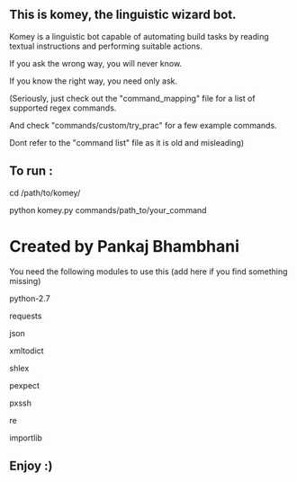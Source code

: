 This is komey, the linguistic wizard bot.
-----------------------------------------

Komey is a linguistic bot capable of automating build tasks by reading textual instructions and performing suitable actions.

If you ask the wrong way, you will never know.

If you know the right way, you need only ask.

(Seriously, just check out the "command_mapping" file for a list of supported regex commands.

And check "commands/custom/try_prac" for a few example commands.

Dont refer to the "command list" file as it is old and misleading)


To run :
---------

cd /path/to/komey/

python komey.py commands/path_to/your_command


Created by Pankaj Bhambhani
============================



You need the following modules to use this (add here if you find something missing)

python-2.7

requests

json

xmltodict

shlex

pexpect

pxssh

re

importlib


Enjoy :)
--------

